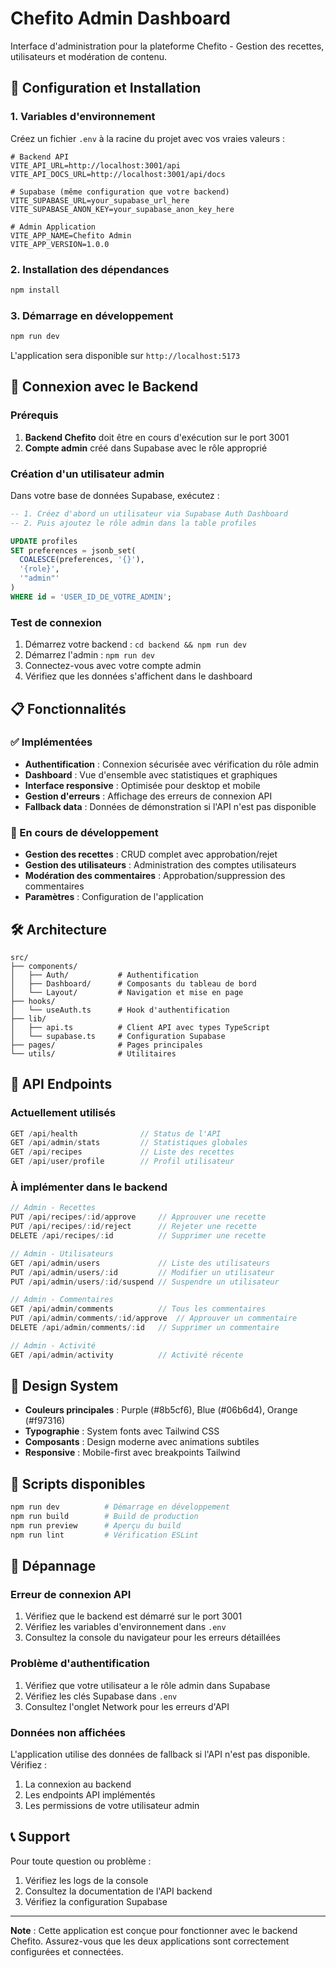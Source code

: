 # Chefito Admin Dashboard

Interface d'administration pour la plateforme Chefito - Gestion des recettes, utilisateurs et modération de contenu.

## 🚀 Configuration et Installation

### 1. Variables d'environnement

Créez un fichier `.env` à la racine du projet avec vos vraies valeurs :

```env
# Backend API
VITE_API_URL=http://localhost:3001/api
VITE_API_DOCS_URL=http://localhost:3001/api/docs

# Supabase (même configuration que votre backend)
VITE_SUPABASE_URL=your_supabase_url_here
VITE_SUPABASE_ANON_KEY=your_supabase_anon_key_here

# Admin Application
VITE_APP_NAME=Chefito Admin
VITE_APP_VERSION=1.0.0
```

### 2. Installation des dépendances

```bash
npm install
```

### 3. Démarrage en développement

```bash
npm run dev
```

L'application sera disponible sur `http://localhost:5173`

## 🔗 Connexion avec le Backend

### Prérequis

1. **Backend Chefito** doit être en cours d'exécution sur le port 3001
2. **Compte admin** créé dans Supabase avec le rôle approprié

### Création d'un utilisateur admin

Dans votre base de données Supabase, exécutez :

```sql
-- 1. Créez d'abord un utilisateur via Supabase Auth Dashboard
-- 2. Puis ajoutez le rôle admin dans la table profiles

UPDATE profiles 
SET preferences = jsonb_set(
  COALESCE(preferences, '{}'), 
  '{role}', 
  '"admin"'
) 
WHERE id = 'USER_ID_DE_VOTRE_ADMIN';
```

### Test de connexion

1. Démarrez votre backend : `cd backend && npm run dev`
2. Démarrez l'admin : `npm run dev`
3. Connectez-vous avec votre compte admin
4. Vérifiez que les données s'affichent dans le dashboard

## 📋 Fonctionnalités

### ✅ Implémentées

- **Authentification** : Connexion sécurisée avec vérification du rôle admin
- **Dashboard** : Vue d'ensemble avec statistiques et graphiques
- **Interface responsive** : Optimisée pour desktop et mobile
- **Gestion d'erreurs** : Affichage des erreurs de connexion API
- **Fallback data** : Données de démonstration si l'API n'est pas disponible

### 🔄 En cours de développement

- **Gestion des recettes** : CRUD complet avec approbation/rejet
- **Gestion des utilisateurs** : Administration des comptes utilisateurs
- **Modération des commentaires** : Approbation/suppression des commentaires
- **Paramètres** : Configuration de l'application

## 🛠️ Architecture

```
src/
├── components/
│   ├── Auth/           # Authentification
│   ├── Dashboard/      # Composants du tableau de bord
│   └── Layout/         # Navigation et mise en page
├── hooks/
│   └── useAuth.ts      # Hook d'authentification
├── lib/
│   ├── api.ts          # Client API avec types TypeScript
│   └── supabase.ts     # Configuration Supabase
├── pages/              # Pages principales
└── utils/              # Utilitaires
```

## 🔌 API Endpoints

### Actuellement utilisés

```javascript
GET /api/health              // Status de l'API
GET /api/admin/stats         // Statistiques globales
GET /api/recipes             // Liste des recettes
GET /api/user/profile        // Profil utilisateur
```

### À implémenter dans le backend

```javascript
// Admin - Recettes
PUT /api/recipes/:id/approve     // Approuver une recette
PUT /api/recipes/:id/reject      // Rejeter une recette
DELETE /api/recipes/:id          // Supprimer une recette

// Admin - Utilisateurs
GET /api/admin/users             // Liste des utilisateurs
PUT /api/admin/users/:id         // Modifier un utilisateur
PUT /api/admin/users/:id/suspend // Suspendre un utilisateur

// Admin - Commentaires
GET /api/admin/comments          // Tous les commentaires
PUT /api/admin/comments/:id/approve  // Approuver un commentaire
DELETE /api/admin/comments/:id   // Supprimer un commentaire

// Admin - Activité
GET /api/admin/activity          // Activité récente
```

## 🎨 Design System

- **Couleurs principales** : Purple (#8b5cf6), Blue (#06b6d4), Orange (#f97316)
- **Typographie** : System fonts avec Tailwind CSS
- **Composants** : Design moderne avec animations subtiles
- **Responsive** : Mobile-first avec breakpoints Tailwind

## 🔧 Scripts disponibles

```bash
npm run dev          # Démarrage en développement
npm run build        # Build de production
npm run preview      # Aperçu du build
npm run lint         # Vérification ESLint
```

## 🐛 Dépannage

### Erreur de connexion API

1. Vérifiez que le backend est démarré sur le port 3001
2. Vérifiez les variables d'environnement dans `.env`
3. Consultez la console du navigateur pour les erreurs détaillées

### Problème d'authentification

1. Vérifiez que votre utilisateur a le rôle admin dans Supabase
2. Vérifiez les clés Supabase dans `.env`
3. Consultez l'onglet Network pour les erreurs d'API

### Données non affichées

L'application utilise des données de fallback si l'API n'est pas disponible. Vérifiez :
1. La connexion au backend
2. Les endpoints API implémentés
3. Les permissions de votre utilisateur admin

## 📞 Support

Pour toute question ou problème :
1. Vérifiez les logs de la console
2. Consultez la documentation de l'API backend
3. Vérifiez la configuration Supabase

---

**Note** : Cette application est conçue pour fonctionner avec le backend Chefito. Assurez-vous que les deux applications sont correctement configurées et connectées.